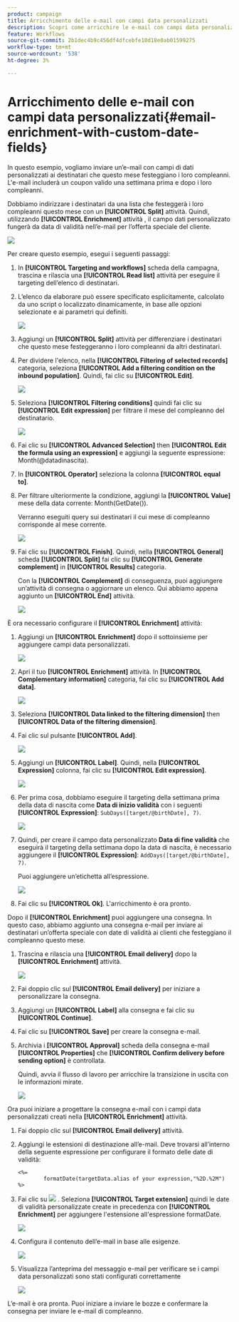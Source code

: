 ```yaml
---
product: campaign
title: Arricchimento delle e-mail con campi data personalizzati
description: Scopri come arricchire le e-mail con campi data personalizzati
feature: Workflows
source-git-commit: 2b1dec4b9c456df4dfcebfe10d18e0ab01599275
workflow-type: tm+mt
source-wordcount: '538'
ht-degree: 3%

---
```


# Arricchimento delle e-mail con campi data personalizzati{#email-enrichment-with-custom-date-fields}



In questo esempio, vogliamo inviare un’e-mail con campi di dati personalizzati ai destinatari che questo mese festeggiano i loro compleanni. L&#39;e-mail includerà un coupon valido una settimana prima e dopo i loro compleanni.

Dobbiamo indirizzare i destinatari da una lista che festeggerà i loro compleanni questo mese con un **[!UICONTROL Split]** attività. Quindi, utilizzando **[!UICONTROL Enrichment]** attività , il campo dati personalizzato fungerà da data di validità nell’e-mail per l’offerta speciale del cliente.

![](assets/uc_enrichment.png)

Per creare questo esempio, esegui i seguenti passaggi:

1. In **[!UICONTROL Targeting and workflows]** scheda della campagna, trascina e rilascia una **[!UICONTROL Read list]** attività per eseguire il targeting dell’elenco di destinatari.
1. L’elenco da elaborare può essere specificato esplicitamente, calcolato da uno script o localizzato dinamicamente, in base alle opzioni selezionate e ai parametri qui definiti.

   ![](assets/uc_enrichment_1.png)

1. Aggiungi un **[!UICONTROL Split]** attività per differenziare i destinatari che questo mese festeggeranno i loro compleanni da altri destinatari.
1. Per dividere l&#39;elenco, nella **[!UICONTROL Filtering of selected records]** categoria, seleziona **[!UICONTROL Add a filtering condition on the inbound population]**. Quindi, fai clic su **[!UICONTROL Edit]**.

   ![](assets/uc_enrichment_2.png)

1. Seleziona **[!UICONTROL Filtering conditions]** quindi fai clic su **[!UICONTROL Edit expression]** per filtrare il mese del compleanno del destinatario.

   ![](assets/uc_enrichment_3.png)

1. Fai clic su **[!UICONTROL Advanced Selection]** then **[!UICONTROL Edit the formula using an expression]** e aggiungi la seguente espressione: Month(@datadinascita).
1. In **[!UICONTROL Operator]** seleziona la colonna **[!UICONTROL equal to]**.
1. Per filtrare ulteriormente la condizione, aggiungi la **[!UICONTROL Value]** mese della data corrente: Month(GetDate()).

   Verranno eseguiti query sui destinatari il cui mese di compleanno corrisponde al mese corrente.

   ![](assets/uc_enrichment_4.png)

1. Fai clic su **[!UICONTROL Finish]**. Quindi, nella **[!UICONTROL General]** scheda **[!UICONTROL Split]** fai clic su **[!UICONTROL Generate complement]** in **[!UICONTROL Results]** categoria.

   Con la **[!UICONTROL Complement]** di conseguenza, puoi aggiungere un’attività di consegna o aggiornare un elenco. Qui abbiamo appena aggiunto un **[!UICONTROL End]** attività.

   ![](assets/uc_enrichment_6.png)

È ora necessario configurare il **[!UICONTROL Enrichment]** attività:

1. Aggiungi un **[!UICONTROL Enrichment]** dopo il sottoinsieme per aggiungere campi data personalizzati.

   ![](assets/uc_enrichment_7.png)

1. Apri il tuo **[!UICONTROL Enrichment]** attività. In **[!UICONTROL Complementary information]** categoria, fai clic su **[!UICONTROL Add data]**.

   ![](assets/uc_enrichment_8.png)

1. Seleziona **[!UICONTROL Data linked to the filtering dimension]** then **[!UICONTROL Data of the filtering dimension]**.
1. Fai clic sul pulsante **[!UICONTROL Add]**.

   ![](assets/uc_enrichment_9.png)

1. Aggiungi un **[!UICONTROL Label]**. Quindi, nella **[!UICONTROL Expression]** colonna, fai clic su **[!UICONTROL Edit expression]**.

   ![](assets/uc_enrichment_10.png)

1. Per prima cosa, dobbiamo eseguire il targeting della settimana prima della data di nascita come **Data di inizio validità** con i seguenti **[!UICONTROL Expression]**: `SubDays([target/@birthDate], 7)`.

   ![](assets/uc_enrichment_11.png)

1. Quindi, per creare il campo data personalizzato **Data di fine validità** che eseguirà il targeting della settimana dopo la data di nascita, è necessario aggiungere il **[!UICONTROL Expression]**: `AddDays([target/@birthDate], 7)`.

   Puoi aggiungere un’etichetta all’espressione.

   ![](assets/uc_enrichment_12.png)

1. Fai clic su **[!UICONTROL Ok]**. L&#39;arricchimento è ora pronto.

Dopo il **[!UICONTROL Enrichment]** puoi aggiungere una consegna. In questo caso, abbiamo aggiunto una consegna e-mail per inviare ai destinatari un’offerta speciale con date di validità ai clienti che festeggiano il compleanno questo mese.

1. Trascina e rilascia una **[!UICONTROL Email delivery]** dopo la **[!UICONTROL Enrichment]** attività.

   ![](assets/uc_enrichment_15.png)

1. Fai doppio clic sul **[!UICONTROL Email delivery]** per iniziare a personalizzare la consegna.
1. Aggiungi un **[!UICONTROL Label]** alla consegna e fai clic su **[!UICONTROL Continue]**.
1. Fai clic su **[!UICONTROL Save]** per creare la consegna e-mail.
1. Archivia i **[!UICONTROL Approval]** scheda della consegna e-mail **[!UICONTROL Properties]** che **[!UICONTROL Confirm delivery before sending option]** è controllata.

   Quindi, avvia il flusso di lavoro per arricchire la transizione in uscita con le informazioni mirate.

   ![](assets/uc_enrichment_18.png)

Ora puoi iniziare a progettare la consegna e-mail con i campi data personalizzati creati nella **[!UICONTROL Enrichment]** attività.

1. Fai doppio clic sul **[!UICONTROL Email delivery]** attività.
1. Aggiungi le estensioni di destinazione all’e-mail. Deve trovarsi all’interno della seguente espressione per configurare il formato delle date di validità:

   ```
   <%=
           formatDate(targetData.alias of your expression,"%2D.%2M")  %>
   ```

1. Fai clic su ![](assets/uc_enrichment_16.png) . Seleziona **[!UICONTROL Target extension]** quindi le date di validità personalizzate create in precedenza con **[!UICONTROL Enrichment]** per aggiungere l&#39;estensione all&#39;espressione formatDate.

   ![](assets/uc_enrichment_19.png)

1. Configura il contenuto dell’e-mail in base alle esigenze.

   ![](assets/uc_enrichment_17.png)

1. Visualizza l’anteprima del messaggio e-mail per verificare se i campi data personalizzati sono stati configurati correttamente

   ![](assets/uc_enrichment_20.png)

L’e-mail è ora pronta. Puoi iniziare a inviare le bozze e confermare la consegna per inviare le e-mail di compleanno.
